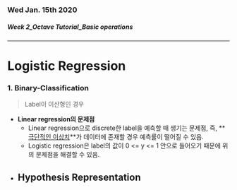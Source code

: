 ### Wed Jan. 15th 2020

##### Week 2_Octave Tutorial_Basic operations

-----



# Logistic Regression



### 1. Binary-Classification

> Label이 이산형인 경우

- **Linear regression의 문제점**
  - Linear regression으로 discrete한 label을 예측할 때 생기는 문제점, 즉, **<u>극단적인 이상치</u>**가 데이터에 존재할 경우 예측률이 떨어질 수 있음.
  - Logistic regression은 label의 값이 0 <= y <= 1 안으로 들어오기 때문에 위의 문제점을 해결할 수 있음.
- **Hypothesis Representation**
  - 

